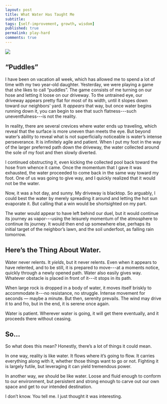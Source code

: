 ```yaml
---
layout: post
title: What Water Has Taught Me
subtitle:
tags: [self-improvement, growth, wisdom]
published: true
permalink: play-hard
comments: true
---
```



![](https://cdn-images-1.medium.com/max/1080/1*3XzdtY7u0RBwgG9qNb6B_w.jpeg)

## “Puddles”

I have been on vacation all week, which has allowed me to spend a lot of time
with my two year-old daughter. Yesterday, we were playing a game that she likes
to call “puddles”. The game consists of me turning on our hose and letting it
loose on our driveway. To the untrained eye, our driveway appears pretty flat
for most of its width, until it slopes down toward our neighbors’ yard. It
*appears* that way, but once water begins running down it, you can begin to see
that such flatness---such uneventfulness---is not the reality.

In reality, there are several crevices where water ends up traveling, which
reveal that the surface is more uneven than meets the eye. But beyond water’s
ability to reveal what is not superficially noticeable is water’s intense
perseverance. It is infinitely agile and patient. When I put my foot in the way
of the larger preferred path down the driveway, the water collected around the
sole of my foot and then slowly diverted.

I continued obstructing it, even kicking the collected pool back toward the hose
from whence it came. Once the momentum that I gave it was exhausted, the water
proceeded to come back in the same way toward my foot. One of us was going to
give way, and I quickly realized that it would not be the water.

Now, it was a hot day, and sunny. My driveway is blacktop. So arguably, I could
best the water by merely spreading it around and letting the hot sun evaporate
it. But calling that a win would be shortsighted on my part.

The water would appear to have left behind our duel, but it would continue its
journey as vapor---using the leisurely momentum of the atmosphere to continue
its journey. It would then end up somewhere else, perhaps its initial target of
the neighbor’s lawn, and the soil underfoot, as falling rain tomorrow.

## Here’s the Thing About Water.

Water never relents. It *yields*, but it never relents. Even when it appears to
have relented, and to be still, it is prepared to move---at a moments notice,
quickly through a newly opened path. Water also easily gives way. Whatever
obstacle is placed in front of it---it stops in its path.

When large rock is dropped in a body of water, it moves itself briskly to
accommodate it---no resistance, no struggle. Intense movement for seconds —
maybe a minute. But then, serenity prevails. The wind may drive it to and fro,
but in the end, it is serene once again.

Water is patient. Wherever water is going, it will get there eventually, and it
proceeds there without ceasing.

## So…

So what does this mean? Honestly, there’s a lot of things it could mean.

In one way, reality is like water. It flows where it’s going to flow. It carries
everything along with it, whether those things want to go or not. Fighting it is
largely futile, but leveraging it can yield tremendous power.

In another way, *we* should be like water. Loose and fluid enough to conform to
our environment, but persistent and strong enough to carve out our own space and
get to our intended destination.

I don’t know. You tell me. I just thought it was interesting.
